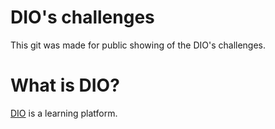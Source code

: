 # DIO's challenges

This git was made for public showing of the DIO's challenges.

# What is DIO?

[DIO](https://web.dio.me/) is a learning platform.
